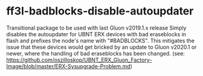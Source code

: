 ff3l-badblocks-disable-autoupdater
=============

Transitional package to be used with last Gluon v2019.1.x release
Simply disables the autoupdater for UBNT ERX devices with bad eraseblocks in flash and prefixes the node's name with "#BADBLOCKS".
This mitigates the issue that these devices would get bricked by an update to Gluon v2020.1 or newer, where the handling of bad eraseblocks has been changed.
(see: https://github.com/oszilloskop/UBNT_ERX_Gluon_Factory-Image/blob/master/ERX-Sysupgrade-Problem.md)
